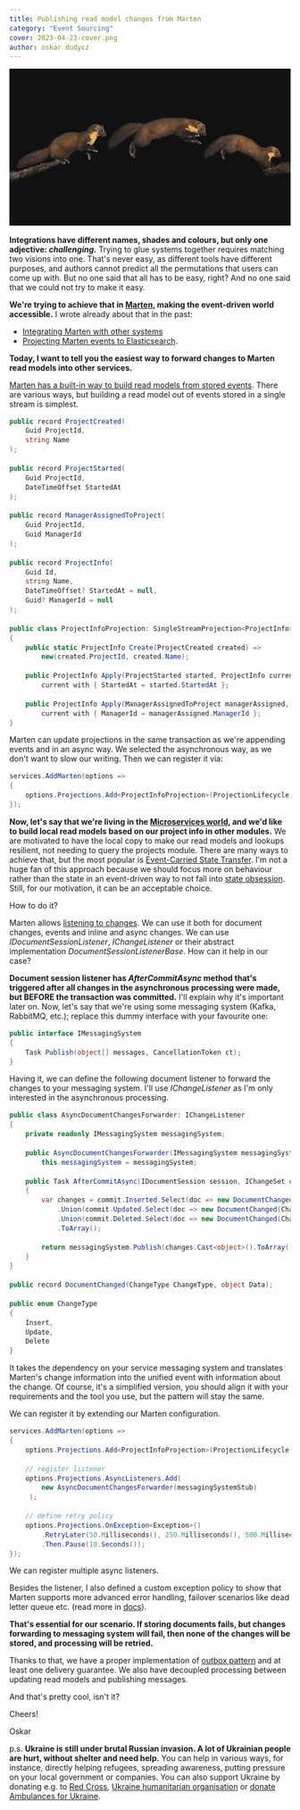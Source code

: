 ```yaml
---
title: Publishing read model changes from Marten
category: "Event Sourcing"
cover: 2023-04-23-cover.png
author: oskar dudycz
---
```


![cover](2023-04-23-cover.png)

**Integrations have different names, shades and colours, but only one adjective: _challenging_.** Trying to glue systems together requires matching two visions into one. That's never easy, as different tools have different purposes, and authors cannot predict all the permutations that users can come up with. But no one said that all has to be easy, right? And no one said that we could not try to make it easy.

**We're trying to achieve that in [Marten](https://martendb.io/), making the event-driven world accessible.** I wrote already about that in the past:
- [Integrating Marten with other systems](/en/integrating_Marten/)
- [Projecting Marten events to Elasticsearch](/en/projecting_from_marten_to_elasticsearch/).

**Today, I want to tell you the easiest way to forward changes to Marten read models into other services.**

[Marten has a built-in way to build read models from stored events](/en/projections_in_marten_explained/). There are various ways, but building a read model out of events stored in a single stream is simplest.

```csharp
public record ProjectCreated(
    Guid ProjectId,
    string Name
);

public record ProjectStarted(
    Guid ProjectId,
    DateTimeOffset StartedAt
);

public record ManagerAssignedToProject(
    Guid ProjectId,
    Guid ManagerId
);

public record ProjectInfo(
    Guid Id,
    string Name,
    DateTimeOffset? StartedAt = null,
    Guid? ManagerId = null
);

public class ProjectInfoProjection: SingleStreamProjection<ProjectInfo>
{
    public static ProjectInfo Create(ProjectCreated created) =>
        new(created.ProjectId, created.Name);

    public ProjectInfo Apply(ProjectStarted started, ProjectInfo current) =>
        current with { StartedAt = started.StartedAt };

    public ProjectInfo Apply(ManagerAssignedToProject managerAssigned, ProjectInfo current) =>
        current with { ManagerId = managerAssigned.ManagerId };
}
```

Marten can update projections in the same transaction as we're appending events and in an async way. We selected the asynchronous way, as we don't want to slow our writing. Then we can register it via:

```csharp
services.AddMarten(options =>
{
    options.Projections.Add<ProjectInfoProjection>(ProjectionLifecycle.Async);
});
```

**Now, let's say that we're living in the [Microservices world](/en/how_to_cut_microservices/), and we'd like to build local read models based on our project info in other modules.** We are motivated to have the local copy to make our read models and lookups resilient, not needing to query the projects module. There are many ways to achieve that, but the most popular is [Event-Carried State Transfer](https://martinfowler.com/articles/201701-event-driven.html). I'm not a huge fan of this approach because we should focus more on behaviour rather than the state in an event-driven way to not fall into [state obsession](/en/state-obsession/). Still, for our motivation, it can be an acceptable choice.

How to do it?

Marten allows [listening to changes](https://martendb.io/diagnostics.html#listening-for-document-store-events). We can use it both for document changes, events and inline and async changes. We can use _IDocumentSessionListener_, _IChangeListener_ or their abstract implementation _DocumentSessionListenerBase_. How can it help in our case?

**Document session listener has _AfterCommitAsync_ method that's triggered after all changes in the asynchronous processing were made, but BEFORE the transaction was committed.** I'll explain why it's important later on. Now, let's say that we're using some messaging system (Kafka, RabbitMQ, etc.); replace this dummy interface with your favourite one:

```csharp
public interface IMessagingSystem
{
    Task Publish(object[] messages, CancellationToken ct);
}
```

Having it, we can define the following document listener to forward the changes to your messaging system. I'll use _IChangeListener_ as I'm only interested in the asynchronous processing.

```csharp
public class AsyncDocumentChangesForwarder: IChangeListener
{
    private readonly IMessagingSystem messagingSystem;

    public AsyncDocumentChangesForwarder(IMessagingSystem messagingSystem) =>
        this.messagingSystem = messagingSystem;

    public Task AfterCommitAsync(IDocumentSession session, IChangeSet commit, CancellationToken token)
    {
        var changes = commit.Inserted.Select(doc => new DocumentChanged(ChangeType.Insert, doc))
            .Union(commit.Updated.Select(doc => new DocumentChanged(ChangeType.Update, doc)))
            .Union(commit.Deleted.Select(doc => new DocumentChanged(ChangeType.Delete, doc)))
            .ToArray();

        return messagingSystem.Publish(changes.Cast<object>().ToArray(), token);
    }
}

public record DocumentChanged(ChangeType ChangeType, object Data);

public enum ChangeType
{
    Insert,
    Update,
    Delete
}

```

It takes the dependency on your service messaging system and translates Marten's change information into the unified event with information about the change. Of course, it's a simplified version, you should align it with your requirements and the tool you use, but the pattern will stay the same.

We can register it by extending our Marten configuration.

```csharp
services.AddMarten(options =>
{
    options.Projections.Add<ProjectInfoProjection>(ProjectionLifecycle.Async);

    // register listener
    options.Projections.AsyncListeners.Add(
        new AsyncDocumentChangesForwarder(messagingSystemStub)
     );

    // define retry policy
    options.Projections.OnException<Exception>()
        .RetryLater(50.Milliseconds(), 250.Milliseconds(), 500.Milliseconds())
        .Then.Pause(10.Seconds());
});
```

We can register multiple async listeners. 

Besides the listener, I also defined a custom exception policy to show that Marten supports more advanced error handling, failover scenarios like dead letter queue etc. (read more in [docs](https://martendb.io/events/projections/async-daemon.html#error-handling)). 

**That's essential for our scenario. If storing documents fails, but changes forwarding to messaging system will fail, then none of the changes will be stored, and processing will be retried.**

Thanks to that, we have a proper implementation of [outbox pattern](/en/outbox_inbox_patterns_and_delivery_guarantees_explained/) and at least one delivery guarantee. We also have decoupled processing between updating read models and publishing messages.

And that's pretty cool, isn't it?

Cheers! 

Oskar

p.s. **Ukraine is still under brutal Russian invasion. A lot of Ukrainian people are hurt, without shelter and need help.** You can help in various ways, for instance, directly helping refugees, spreading awareness, putting pressure on your local government or companies. You can also support Ukraine by donating e.g. to [Red Cross](https://www.icrc.org/en/donate/ukraine), [Ukraine humanitarian organisation](https://savelife.in.ua/en/donate/) or [donate Ambulances for Ukraine](https://www.gofundme.com/f/help-to-save-the-lives-of-civilians-in-a-war-zone).
